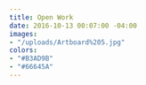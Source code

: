 ```yaml
---
title: Open Work
date: 2016-10-13 00:07:00 -04:00
images:
- "/uploads/Artboard%205.jpg"
colors:
- "#B3AD9B"
- "#66645A"
---
```


